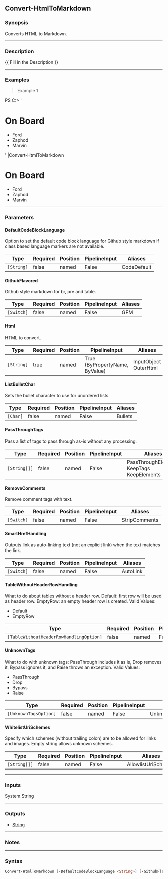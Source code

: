 Convert-HtmlToMarkdown
----------------------

### Synopsis
Converts HTML to Markdown.

---

### Description

{{ Fill in the Description }}

---

### Examples
> Example 1

PS C:\> '<h1>On Board</h1><ul><li>Ford<li>Zaphod<li>Marvin</ul>' |Convert-HtmlToMarkdown

# On Board

- Ford
- Zaphod
- Marvin

---

### Parameters
#### **DefaultCodeBlockLanguage**
Option to set the default code block language for Github style markdown if class based language markers are not available.

|Type      |Required|Position|PipelineInput|Aliases    |
|----------|--------|--------|-------------|-----------|
|`[String]`|false   |named   |False        |CodeDefault|

#### **GithubFlavored**
Github style markdown for br, pre and table.

|Type      |Required|Position|PipelineInput|Aliases|
|----------|--------|--------|-------------|-------|
|`[Switch]`|false   |named   |False        |GFM    |

#### **Html**
HTML to convert.

|Type      |Required|Position|PipelineInput                 |Aliases                  |
|----------|--------|--------|------------------------------|-------------------------|
|`[String]`|true    |named   |True (ByPropertyName, ByValue)|InputObject<br/>OuterHtml|

#### **ListBulletChar**
Sets the bullet character to use for unordered lists.

|Type    |Required|Position|PipelineInput|Aliases|
|--------|--------|--------|-------------|-------|
|`[Char]`|false   |named   |False        |Bullets|

#### **PassThroughTags**
Pass a list of tags to pass through as-is without any processing.

|Type        |Required|Position|PipelineInput|Aliases                                          |
|------------|--------|--------|-------------|-------------------------------------------------|
|`[String[]]`|false   |named   |False        |PassThroughElements<br/>KeepTags<br/>KeepElements|

#### **RemoveComments**
Remove comment tags with text.

|Type      |Required|Position|PipelineInput|Aliases      |
|----------|--------|--------|-------------|-------------|
|`[Switch]`|false   |named   |False        |StripComments|

#### **SmartHrefHandling**
Outputs link as auto-linking text (not an explicit link) when the text matches the link.

|Type      |Required|Position|PipelineInput|Aliases |
|----------|--------|--------|-------------|--------|
|`[Switch]`|false   |named   |False        |AutoLink|

#### **TableWithoutHeaderRowHandling**
What to do about tables without a header row. Default: first row will be used as header row. EmptyRow: an empty header row is created.
Valid Values:

* Default
* EmptyRow

|Type                                   |Required|Position|PipelineInput|Aliases           |
|---------------------------------------|--------|--------|-------------|------------------|
|`[TableWithoutHeaderRowHandlingOption]`|false   |named   |False        |TableHeaderDefault|

#### **UnknownTags**
What to do with unknown tags: PassThrough includes it as is, Drop removes it, Bypass ignores it, and Raise throws an exception.
Valid Values:

* PassThrough
* Drop
* Bypass
* Raise

|Type                 |Required|Position|PipelineInput|Aliases        |
|---------------------|--------|--------|-------------|---------------|
|`[UnknownTagsOption]`|false   |named   |False        |UnknownElements|

#### **WhitelistUriSchemes**
Specify which schemes (without trailing colon) are to be allowed for links and images. Empty string allows unknown schemes.

|Type        |Required|Position|PipelineInput|Aliases            |
|------------|--------|--------|-------------|-------------------|
|`[String[]]`|false   |named   |False        |AllowlistUriSchemes|

---

### Inputs
System.String

---

### Outputs
* [String](https://learn.microsoft.com/en-us/dotnet/api/System.String)

---

### Notes

---

### Syntax
```PowerShell
Convert-HtmlToMarkdown [-DefaultCodeBlockLanguage <String>] [-GithubFlavored] -Html <String> [-ListBulletChar <Char>] [-PassThroughTags <String[]>] [-RemoveComments] [-SmartHrefHandling] [-TableWithoutHeaderRowHandling {Default | EmptyRow}] [-UnknownTags {PassThrough | Drop | Bypass | Raise}] [-WhitelistUriSchemes <String[]>] [<CommonParameters>]
```
